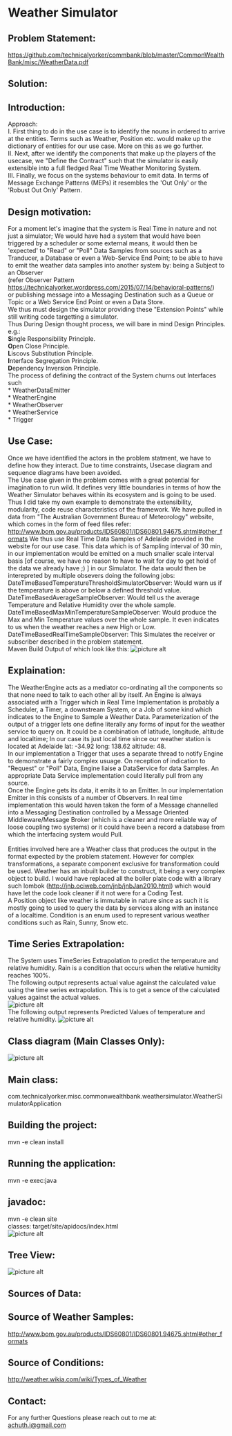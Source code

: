 Weather Simulator
=============================================================================

Problem Statement:
-----------------------------------------------------------------------------

https://github.com/technicalyorker/commbank/blob/master/CommonWealthBank/misc/WeatherData.pdf


Solution:
-----------------------------------------------------------------------------

Introduction: 
-----------------------------------------------------------------------------

Approach: 
<br>I. First thing to do in the use case is to identify the nouns in ordered to arrive at the entities. Terms such as Weather, Position etc. would make up the dictionary of entities for our use case. More on this as we go further. 
<br>II. Next, after we identify the components that make up the players of the usecase,  we "Define the Contract" such that the simulator is easily extensible into a full fledged Real Time Weather Monitoring System. 
<br>III. Finally, we focus on the systems behaviour to emit data. In terms of Message Exchange Patterns (MEPs) it resembles the 'Out Only' or the 'Robust Out Only' Pattern. 

Design motivation: 
-----------------------------------------------------------------------------

For a moment let's imagine that the system is Real Time in nature and not just a simulator; We would have had a system that would have been triggered by a scheduler or some external means, it would then be 'expected' to "Read" or "Poll" Data Samples from sources such as a Tranducer, a Database or even a Web-Service End Point; to be able to have to emit the weather data samples into another system by: being a Subject to an Observer <br> (refer Observer Pattern https://technicalyorker.wordpress.com/2015/07/14/behavioral-patterns/) <br>or publishing message into a Messaging Destination such as a Queue or Topic or a Web Service End Point or even a Data Store. 
<br>We thus must design the simulator providing these "Extension Points" while still writing code targetting a simulator. <br>Thus During Design thought process, we will bare in mind Design Principles. e.g.:<br>
<b>S</b>ingle Responsibility Principle.  
<b>O</b>pen Close Principle.  
<b>L</b>iscovs Substitution Principle.  
<b>I</b>nterface Segregation Principle.  
<b>D</b>ependency Inversion Principle.  
The process of defining the contract of the System churns out Interfaces such 
<br>* WeatherDataEmitter
<br>* WeatherEngine
<br>* WeatherObserver
<br>* WeatherService
<br>* Trigger

Use Case:
-----------------------------------------------------------------------------

Once we have identified the actors in the problem statment, we have to define how they interact. Due to time constraints, Usecase diagram and sequence diagrams have been avoided. 
<br>The Use case given in the problem comes with a great potential for imagination to run wild. It defines very little boundaries in terms of how the Weather Simulator behaves within its ecosystem and is going to be used. Thus I did take my own example to demonstrate the extensibility, modularity, code reuse characteristics of the framework. We have pulled in data from "The Australian Government Bureau of Meteorology" website, which comes in the form of feed files refer:
http://www.bom.gov.au/products/IDS60801/IDS60801.94675.shtml#other_formats
We thus use Real Time Data Samples of Adelaide provided in the website for our use case. This data which is of Sampling interval of 30 min, in our implementation would be emitted on a much smaller scale interval basis [of course, we have no reason to have to wait for day to get hold of the data we already have ;) ] in our Simulator.
The data would then be interepreted by multiple obsevers doing the following jobs:
<br>DateTimeBasedTemperatureThresholdSimulatorObserver: Would warn us if the temperature is above or below a defined threshold value.
<br>DateTimeBasedAverageSampleObserver: Would tell us the average Temperature and Relative Humidity over the whole sample.
<br>DateTimeBasedMaxMinTemperatureSampleObserver: Would produce the Max and Min Temperature values over the whole sample. It even indicates to us when the weather reaches a new High or Low.
<br>DateTimeBasedRealTimeSampleObserver: This Simulates the receiver or subscriber described in the problem statement.
<br>Maven Build Output of which look like this:
![picture alt](https://raw.githubusercontent.com/technicalyorker/commbank/master/CommonWealthBank/misc/build.png "Build Results")

Explaination:
-----------------------------------------------------------------------------

The WeatherEngine acts as a mediator co-ordinating all the components so that none need to talk to each other all by itself. An Engine is always associated with a Trigger which in Real Time Implementation is probably a Scheduler, a Timer, a downstream System, or a Job of some kind which indicates to the Engine to Sample a Weather Data. Parameterization of the output of a trigger lets one define literally any forms of input for the weather service to query on. It could be a combination of latitude, longitude, altitude and localtime; In our case its just local time since our weather station is located at Adelaide lat: -34.92 long: 138.62 altitude: 48. 
<br>In our implementation a Trigger that uses a separate thread to notify Engine to demonstrate a fairly complex usuage. On reception of indication to "Request" or "Poll" Data, Engine liaise a DataService for data Samples. An appropriate Data Service implementation could literally pull from any source. 
<br> Once the Engine gets its data, it emits it to an Emitter. In our implementation Emitter in this consists of a number of Observers. In real time implementation this would haven taken the form of a Message channelled into a Messaging Destination controlled by a Message Oriented Middleware/Message Broker (which is a cleaner and more reliable way of loose coupling two systems) or it could have been a record a database from which the interfacing system would Pull.  
<br>Entities involved here are a Weather class that produces the output in the format expected by the problem statement. However for complex transformations, a separate component exclusive for transformation could be used. Weather has an inbuilt builder to construct, it being a very complex object to build. I would have replaced all the boiler plate code with a library such lombok (http://jnb.ociweb.com/jnb/jnbJan2010.html) which would have let the code look cleaner if it not were for a Coding Test.
<br>A Position object like weather is immutable in nature since as such it is mostly going to used to query the data by services along with an instance of a localtime. Condition is an enum used to represent various weather conditions such as Rain, Sunny, Snow etc. 

Time Series Extrapolation:
-----------------------------------------------------------------------------

The System uses TimeSeries Extrapolation to predict the temperature and relative humidity. Rain is a condition that occurs when the relative humidity reaches 100%. 
<br>The following output represents actual value against the calculated value using the time series extrapolation. This is to get a sence of the calculated values against the actual values.  
![picture alt](https://raw.githubusercontent.com/technicalyorker/commbank/master/CommonWealthBank/misc/timeseries_calculated.png "Class Diagram")
<br>The following output represents Predicted Values of temperature and relative humidity. 
![picture alt](https://raw.githubusercontent.com/technicalyorker/commbank/master/CommonWealthBank/misc/timeseries_predicted.png "Class Diagram")

Class diagram (Main Classes Only):
----------------------------------

![picture alt](https://raw.githubusercontent.com/technicalyorker/commbank/master/CommonWealthBank/misc/WeatherSimulator.gif "Class Diagram")

Main class:
-----------------------------------------------------------------------------

com.technicalyorker.misc.commonwealthbank.weathersimulator.WeatherSimulatorApplication

Building the project:
-----------------------------------------------------------------------------

mvn -e clean install

Running the application:
-----------------------------------------------------------------------------

mvn -e exec:java

javadoc:
-----------------------------------------------------------------------------

mvn -e clean site
<br>classes: target/site/apidocs/index.html<br>
![picture alt](https://raw.githubusercontent.com/technicalyorker/commbank/master/CommonWealthBank/misc/javadoc.png "javadoc")

Tree View:
-----------------------------------------------------------------------------

![picture alt](https://raw.githubusercontent.com/technicalyorker/commbank/master/CommonWealthBank/misc/tree.png "Tree")

Sources of Data:
-----------------------------------------------------------------------------

Source of Weather Samples:
-----------------------------------------------------------------------------

http://www.bom.gov.au/products/IDS60801/IDS60801.94675.shtml#other_formats

Source of Conditions:
-----------------------------------------------------------------------------

http://weather.wikia.com/wiki/Types_of_Weather

Contact:
-----------------------------------------------------------------------------

For any further Questions please reach out to me at:
<br>achuth.i@gmail.com
